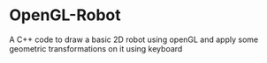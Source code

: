 # OpenGL-Robot
 A C++ code to draw a basic 2D robot using openGL and apply some geometric transformations on it using keyboard
